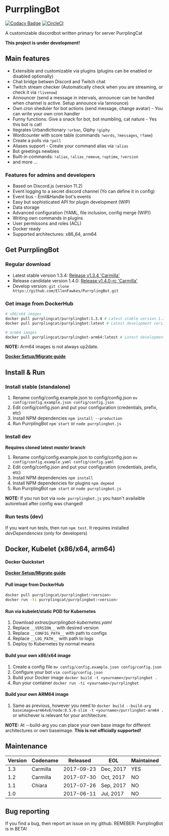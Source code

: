 # PurrplingBot

[![Codacy Badge](https://api.codacy.com/project/badge/Grade/fb1bf86ff5334ab2a8b7c99c36347813)](https://www.codacy.com/app/ellenfawkes/PurrplingBot?utm_source=github.com&utm_medium=referral&utm_content=EllenFawkes/PurrplingBot&utm_campaign=badger)
[![CircleCI](https://circleci.com/gh/EllenFawkes/PurrplingBot.svg?style=svg)](https://circleci.com/gh/EllenFawkes/PurrplingBot)

A customizable discordbot written primary for server PurrplingCat

**This project is under development!**

## Main features

- Extensible and customizable via plugins (plugins can be enabled or disabled optionally)
- Chat bridge betwen Discord and Twitch chat
- Twitch stream checker (Automatically check when you are streaming, or check it via `!livenow`)
- Announcer (send a message in intervals, announcer can be handled when channel is active. Setup announce via !announce)
- Own cron sheduler for bot actions (send message, change avatar) - You can write your own cron handler
- Funny functions: Give a snack for bot, bot mumbling, cat nature - Yes this bot is cat!
- Itegrates Urbandictionary `!urban`, Giphy `!giphy`
- Wordcounter with score table (commands `!words`, `!messages`, `!fame`)
- Create a polls via `!poll`
- Aliases support - Create your command alias via `!alias`
- Bot greetings newbies
- Built-in commands: `!alias`, `!alias_remove`, `!uptime`, `!version`
- and more ...

### Features for admins and developers

- Based on Discord.js (version 11.2)
- Event logging to a secret discord channel (Yo can define it in config)
- Event bus - Emit&Handle bot's events
- Easy but sophisticated API for plugin development (WIP)
- Data storage
- Advanced configuration (YAML, file inclusion, config merge (WIP))
- Writing own commands in plugins
- User permissons and roles (ACL)
- Docker ready
- Supported architectures: x86_64, arm64

## Get PurrplingBot

### Regular download

* Latest stable version 1.3.4: [Release v1.3.4 'Carmilla'](https://github.com/EllenFawkes/PurrplingBot/releases/tag/1.3.4)
* Release candidate version 1.4.0: [Release v1.4.0-rc 'Carmilla'](https://github.com/EllenFawkes/PurrplingBot/releases/tag/1.4.0-rc)
* Develop version: `git clone https://github.com/EllenFawkes/PurrplingBot.git`

### Get image from DockerHub

```bash
# x86/x64 images
docker pull purrplingcat/purrplingbot:1.3.4 # Latest stable version 1.3.4 'Carmilla'
docker pull purrplingcat/purrplingbot:latest # Latest development version

# arm64 images
docker pull purrplingcat/purrplingbot-arm64:latest # Latest development version
```

**NOTE:** Arm64 images is not always up2date.

**[Docker Setup/Migrate guide](https://gist.github.com/EllenFawkes/75c389714aa92a31a976d02d451e3e9c)**

## Install & Run

### Install stable (standalone)

1. Rename config/config.example.json to config/config.json `mv config/config.example.json config/config.json`
2. Edit config/config.json and put your configuration (credentials, prefix, etc)
4. Install NPM dependencies `npm install --production`
5. Run PurrplingBot `npm start` or `node purrplingbot.js`

### Install dev

**Requires cloned latest _master_ branch**

1. Rename config/config.example.json to config/config.json `mv config/config.example.yaml config/config.yaml`
2. Edit config/config.json and put your configuration (credentials, prefix, etc)
4. Install NPM dependencies `npm install`
5. Install NPM dependencies for plugins `npm depmod`
6. Run PurrplingBot `npm start` or `node purrplingbot.js`

**NOTE:** If you run bot via `node purrplingbot.js` you hasn't availaible autoreload after config was changed!

### Run tests (dev)

If you want run tests, then run `npm test`. It requires installed _devDependencies_ (only for developers)

## Docker, Kubelet (x86/x64, arm64)

#### Docker Quickstart

**[Docker Setup/Migrate guide](https://gist.github.com/EllenFawkes/75c389714aa92a31a976d02d451e3e9c)**

#### Pull image from DockerHub

```bash
docker pull purrplingcat/purrplingbot:<version>
docker run -ti purrplingcat/purrplingbot:<version>
```

#### Run via kubelet/static POD for Kubernetes
1. Download _extras/purrplingbot-kubernetes.yaml_
2. Replace `__VERSION__` with desired version
3. Replace `__CONFIG_PATH__` with path to configs
4. Replace `__LOG_PATH__` with path to logs
5. Deploy to Kubernetes by normal means

#### Build your own x86/x64 image

1. Create a config file `mv config/config.example.json config/config.json`
2. Configure your bot `vim config/config.json`
3. Build your Docker image `docker build -t <yourname>/purrplingbot .`
4. Run your container `docker run -ti <yourname>/purrplingbot`

#### Build your own ARM64 image

1. Same as previous, however you need to `docker build --build-arg baseimage=arm64v8/node:8.5.0-slim -t <yourname>/purrlingbot-arm64 .` or whichever is relevant for your architecture.

**NOTE:** At --build-arg you can place your own base image for different architectures or own baseimage. **This is not officially supported!**

## Maintenance

| Version | Codename | Released   | EOL       | Maintained |
|---------|----------|------------|-----------|------------|
| 1.3     | Carmilla | 2017-09-23 | Dec, 2017 | YES        |
| 1.2     | Carmilla | 2017-07-30 | Oct, 2017 | NO         |
| 1.1     | Chiara   | 2017-07-26 | Sep, 2017 | NO         |
| 1.0     |          | 2017-06-11 | Jul, 2017 | NO         |

## Bug reporting

If you find a bug, then report an issue on my github. REMEBER: PurrplingBot is in BETA!
